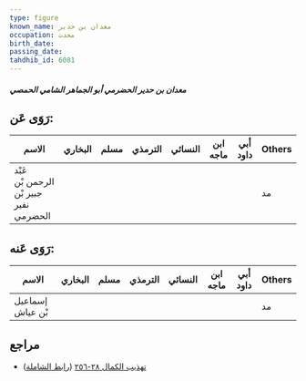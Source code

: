 ```yaml
---
type: figure
known_name: معدان بن حدير
occupation: محدث
birth_date:
passing_date:
tahdhib_id: 6081
---
```

##### معدان بن حدير الحضرمي أبو الجماهر الشامي الحمصي

## رَوَى عَن:
| الاسم                                  | البخاري | مسلم | الترمذي | النسائي | ابن ماجه | أبي داود | Others |
| -------------------------------------- | ------- | ---- | ------- | ------- | -------- | -------- | ------ |
| عَبْد الرحمن بْن جبير بْن نفير الحضرمي |         |      |         |         |          |          | مد     |
## رَوَى عَنه:
| الاسم            | البخاري | مسلم | الترمذي | النسائي | ابن ماجه | أبي داود | Others |
| ---------------- | ------- | ---- | ------- | ------- | -------- | -------- | ------ |
| إسماعيل بْن عياش |         |      |         |         |          |          | مد     |
## مراجع
- [تهذيب الكمال ٢٨-٢٥٦](obsidian://open?vault=Tahdhib-al-Kamal&file=Figures/٦٠٨١-معدان%20بن%20حدير%20الحضرمي%20أبو%20الجماهر%20الشامي%20الحمصي) ([رابط الشاملة](https://shamela.ws/book/3722/15231))